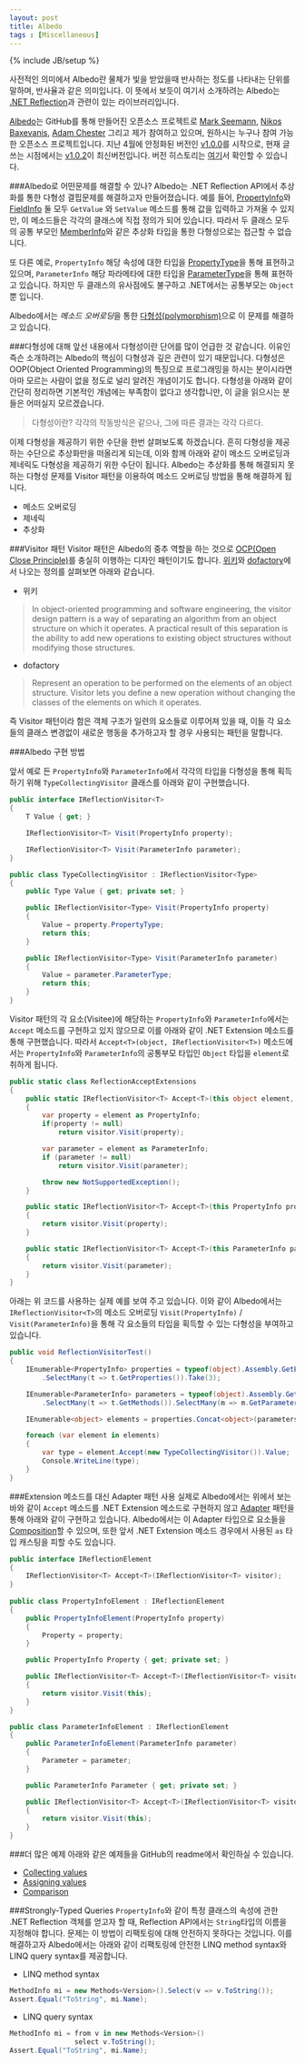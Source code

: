 ```yaml
---
layout: post
title: Albedo
tags : [Miscellaneous]
---
```

{% include JB/setup %}

사전적인 의미에서 Albedo란 물체가 빛을 받았을때 반사하는 정도를 나타내는 단위를 말하며, 반사율과 같은 의미입니다. 이 뜻에서 보듯이 여기서 소개하려는 Albedo는 [.NET Reflection](http://msdn.microsoft.com/en-us/library/f7ykdhsy(v=vs.110).aspx)과 관련이 있는 라이브러리입니다.

[Albedo](https://github.com/ploeh/Albedo)는 GitHub를 통해 만들어진 오픈소스 프로젝트로 [Mark Seemann](http://blog.ploeh.dk/), [Nikos Baxevanis](http://nikosbaxevanis.com/), [Adam Chester](http://rarelyupdated.azurewebsites.net/) 그리고 제가 참여하고 있으며, 원하시는 누구나 참여 가능한 오픈소스 프로젝트입니다. 지난 4월에 안정화된 버전인 [v1.0.0](https://www.nuget.org/packages/Albedo/1.0.0)를 시작으로, 현재 글 쓰는 시점에서는 [v1.0.2](https://www.nuget.org/packages/Albedo)이 최신버전입니다. 버전 히스토리는 [여기](https://github.com/ploeh/Albedo/releases)서 확인할 수 있습니다.

###Albedo로 어떤문제를 해결할 수 있나?
Albedo는 .NET Reflection API에서 추상화를 통한 다형성 결핍문제를 해결하고자 만들어졌습니다. 예를 들어, [PropertyInfo](http://msdn.microsoft.com/en-us/library/system.reflection.propertyinfo.aspx)와 [FieldInfo](http://msdn.microsoft.com/en-us/library/system.reflection.fieldinfo.aspx) 둘 모두 `GetValue` 와 `SetValue` 메소드를 통해 값을 입력하고 가져올 수 있지만, 이 메소드들은 각각의 클래스에 직접 정의가 되어 있습니다. 따라서 두 클래스 모두의 공통 부모인 [MemberInfo](http://msdn.microsoft.com/en-us/library/system.reflection.memberinfo.aspx)와 같은 추상화 타입을 통한 다형성으로는 접근할 수 없습니다.

또 다른 예로, `PropertyInfo` 해당 속성에 대한 타입을 [PropertyType](http://msdn.microsoft.com/en-us/library/system.reflection.propertyinfo.propertytype.aspx)을 통해 표현하고 있으며, `ParameterInfo` 해당 파라메타에 대한 타입을 [ParameterType](http://msdn.microsoft.com/en-us/library/system.reflection.parameterinfo.parametertype(v=vs.110).aspx)을 통해 표현하고 있습니다. 하지만 두 클래스의 유사점에도 불구하고 .NET에서는 공통부모는 `Object`뿐 입니다.

Albedo에서는 *메소드 오버로딩*을 통한 [다형성(polymorphism)](http://en.wikipedia.org/wiki/Polymorphism_(computer_science))으로 이 문제를 해결하고 있습니다.

###다형성에 대해
앞선 내용에서 다형성이란 단어를 많이 언급한 것 같습니다. 이유인즉슨 소개하려는 Albedo의 핵심이 다형성과 깊은 관련이 있기 때문입니다. 다형성은 OOP(Object Oriented Programming)의 특징으로 프로그래밍을 하시는 분이시라면 아마 모르는 사람이 없을 정도로 널리 알려진 개념이기도 합니다. 다형성을 아래와 같이 간단히 정리하면 기본적인 개념에는 부족함이 없다고 생각합니만, 이 글을 읽으시는 분들은 어떠실지 모르겠습니다.

> 다형성이란? 각각의 작동방식은 같으나, 그에 따른 결과는 각각 다르다.

이제 다형성을 제공하기 위한 수단을 한번 살펴보도록 하겠습니다. 흔히 다형성을 제공하는 수단으로 추상화만을 떠올리게 되는데, 이와 함께 아래와 같이 메소드 오버로딩과 제네릭도 다형성을 제공하기 위한 수단이 됩니다. Albedo는 추상화를 통해 해결되지 못하는 다형성 문제를 Visitor 패턴을 이용하여 메소드 오버로딩 방법을 통해 해결하게 됩니다.

- 메소드 오버로딩
- 제네릭
- 추상화

###Visitor 패턴
Visitor 패턴은 Albedo의 중추 역할을 하는 것으로 [OCP(Open Close Principle)](http://en.wikipedia.org/wiki/Open/closed_principle)를 충실히 이행하는 디자인 패턴이기도 합니다. [위키](http://en.wikipedia.org/wiki/Visitor_pattern)와 [dofactory](http://www.dofactory.com/Patterns/PatternVisitor.aspx)에서 나오는 정의를 살펴보면 아래와 같습니다.

- 위키
>In object-oriented programming and software engineering, the visitor design pattern is a way of separating an algorithm from an object structure on which it operates. A practical result of this separation is the ability to add new operations to existing object structures without modifying those structures.

- dofactory
>Represent an operation to be performed on the elements of an object structure. Visitor lets you define a new operation without changing the classes of the elements on which it operates. 

즉 Visitor 패턴이라 함은 객체 구조가 일련의 요소들로 이루어져 있을 때, 이들 각 요소들의 클래스 변경없이 새로운 행동을 추가하고자 할 경우 사용되는 패턴을 말합니다.

###Albedo 구현 방법

앞서 예로 든 `PropertyInfo`와 `ParameterInfo`에서 각각의 타입을 다형성을 통해 획득하기 위해 `TypeCollectingVisitor` 클래스를 아래와 같이 구현했습니다.

```c#
public interface IReflectionVisitor<T>
{
    T Value { get; }

    IReflectionVisitor<T> Visit(PropertyInfo property);

    IReflectionVisitor<T> Visit(ParameterInfo parameter);
}

public class TypeCollectingVisitor : IReflectionVisitor<Type>
{
    public Type Value { get; private set; }

    public IReflectionVisitor<Type> Visit(PropertyInfo property)
    {
        Value = property.PropertyType;
        return this;
    }

    public IReflectionVisitor<Type> Visit(ParameterInfo parameter)
    {
        Value = parameter.ParameterType;
        return this;
    }
}
```

Visitor 패턴의 각 요소(Visitee)에 해당하는 `PropertyInfo`와 `ParameterInfo`에서는 `Accept` 메소드를 구현하고 있지 않으므로 이를 아래와 같이 .NET Extension 메소드를 통해 구현했습니다. 따라서 `Accept<T>(object, IReflectionVisitor<T>)` 메소드에서는 `PropertyInfo`와 `ParameterInfo`의 공통부모 타입인 `Object` 타입을 `element`로 취하게 됩니다.

```c#
public static class ReflectionAcceptExtensions
{
    public static IReflectionVisitor<T> Accept<T>(this object element, IReflectionVisitor<T> visitor)
    {
        var property = element as PropertyInfo;
        if(property != null)
            return visitor.Visit(property);

        var parameter = element as ParameterInfo;
        if (parameter != null)
            return visitor.Visit(parameter);

        throw new NotSupportedException();
    }

    public static IReflectionVisitor<T> Accept<T>(this PropertyInfo property, IReflectionVisitor<T> visitor)
    {
        return visitor.Visit(property);
    }

    public static IReflectionVisitor<T> Accept<T>(this ParameterInfo parameter, IReflectionVisitor<T> visitor)
    {
        return visitor.Visit(parameter);
    }
}
```
아래는 위 코드를 사용하는 실제 예를 보여 주고 있습니다. 이와 같이 Albedo에서는  `IReflectionVisitor<T>`의 메소드 오버로딩 `Visit(PropertyInfo)` / `Visit(ParameterInfo)`을 통해 각 요소들의 타입을 획득할 수 있는 다형성을 부여하고 있습니다.
```c#
public void ReflectionVisitorTest()
{
    IEnumerable<PropertyInfo> properties = typeof(object).Assembly.GetExportedTypes()
        .SelectMany(t => t.GetProperties()).Take(3);

    IEnumerable<ParameterInfo> parameters = typeof(object).Assembly.GetExportedTypes()
        .SelectMany(t => t.GetMethods()).SelectMany(m => m.GetParameters()).Take(3);

    IEnumerable<object> elements = properties.Concat<object>(parameters);

    foreach (var element in elements)
    {
        var type = element.Accept(new TypeCollectingVisitor()).Value;
        Console.WriteLine(type);
    }
}
```

###Extension 메소드를 대신 Adapter 패턴 사용
실제로 Albedo에서는 위에서 보는 바와 같이 `Accept` 메소드를 .NET Extension 메소드로 구현하지 않고 [Adapter](http://en.wikipedia.org/wiki/Adapter_pattern) 패턴을 통해 아래와 같이 구현하고 있습니다. Albedo에서는 이 Adapter 타입으로 요소들을 [Composition](http://en.wikipedia.org/wiki/Composite_pattern)할 수 있으며, 또한 앞서 .NET Extension 메소드 경우에서 사용된 `as` 타입 캐스팅을 피할 수도 있습니다.

```c#
public interface IReflectionElement
{
    IReflectionVisitor<T> Accept<T>(IReflectionVisitor<T> visitor);
}
    
public class PropertyInfoElement : IReflectionElement
{
    public PropertyInfoElement(PropertyInfo property)
    {
        Property = property;
    }

    public PropertyInfo Property { get; private set; }

    public IReflectionVisitor<T> Accept<T>(IReflectionVisitor<T> visitor)
    {
        return visitor.Visit(this);
    }
}

public class ParameterInfoElement : IReflectionElement
{
    public ParameterInfoElement(ParameterInfo parameter)
    {
        Parameter = parameter;
    }

    public ParameterInfo Parameter { get; private set; }

    public IReflectionVisitor<T> Accept<T>(IReflectionVisitor<T> visitor)
    {
        return visitor.Visit(this);
    }
}
```

###더 많은 예제
아래와 같은 예제들을 GitHub의 readme에서 확인하실 수 있습니다.

- [Collecting values](https://github.com/ploeh/Albedo#collecting-values)
- [Assigning values](https://github.com/ploeh/Albedo#assigning-values)
- [Comparison](https://github.com/ploeh/Albedo#comparison)

###Strongly-Typed Queries
`PropertyInfo`와 같이 특정 클래스의 속성에 관한 .NET Reflection 객체를 얻고자 할 때, Reflection API에서는 `String`타입의 이름을 지정해야 합니다. 문제는 이 방법이 리팩토링에 대해 안전하지 못하다는 것입니다. 이를 해결하고자 Albedo에서는 아래와 같이 리팩토링에 안전한 LINQ method syntax와 LINQ query syntax를 제공합니다.

- LINQ method syntax
```c#
MethodInfo mi = new Methods<Version>().Select(v => v.ToString());
Assert.Equal("ToString", mi.Name);
```

- LINQ query syntax
```c#
MethodInfo mi = from v in new Methods<Version>()
                select v.ToString();
Assert.Equal("ToString", mi.Name);
```